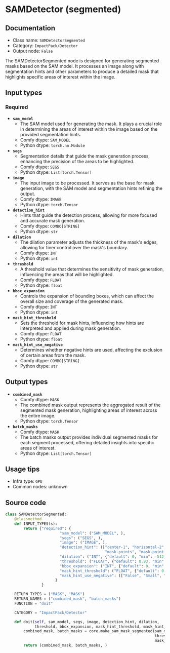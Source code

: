 # SAMDetector (segmented)
## Documentation
- Class name: `SAMDetectorSegmented`
- Category: `ImpactPack/Detector`
- Output node: `False`

The SAMDetectorSegmented node is designed for generating segmented masks based on the SAM model. It processes an image along with segmentation hints and other parameters to produce a detailed mask that highlights specific areas of interest within the image.
## Input types
### Required
- **`sam_model`**
    - The SAM model used for generating the mask. It plays a crucial role in determining the areas of interest within the image based on the provided segmentation hints.
    - Comfy dtype: `SAM_MODEL`
    - Python dtype: `torch.nn.Module`
- **`segs`**
    - Segmentation details that guide the mask generation process, enhancing the precision of the areas to be highlighted.
    - Comfy dtype: `SEGS`
    - Python dtype: `List[torch.Tensor]`
- **`image`**
    - The input image to be processed. It serves as the base for mask generation, with the SAM model and segmentation hints refining the output.
    - Comfy dtype: `IMAGE`
    - Python dtype: `torch.Tensor`
- **`detection_hint`**
    - Hints that guide the detection process, allowing for more focused and accurate mask generation.
    - Comfy dtype: `COMBO[STRING]`
    - Python dtype: `str`
- **`dilation`**
    - The dilation parameter adjusts the thickness of the mask's edges, allowing for finer control over the mask's boundary.
    - Comfy dtype: `INT`
    - Python dtype: `int`
- **`threshold`**
    - A threshold value that determines the sensitivity of mask generation, influencing the areas that will be highlighted.
    - Comfy dtype: `FLOAT`
    - Python dtype: `float`
- **`bbox_expansion`**
    - Controls the expansion of bounding boxes, which can affect the overall size and coverage of the generated mask.
    - Comfy dtype: `INT`
    - Python dtype: `int`
- **`mask_hint_threshold`**
    - Sets the threshold for mask hints, influencing how hints are interpreted and applied during mask generation.
    - Comfy dtype: `FLOAT`
    - Python dtype: `float`
- **`mask_hint_use_negative`**
    - Determines whether negative hints are used, affecting the exclusion of certain areas from the mask.
    - Comfy dtype: `COMBO[STRING]`
    - Python dtype: `str`
## Output types
- **`combined_mask`**
    - Comfy dtype: `MASK`
    - The combined mask output represents the aggregated result of the segmented mask generation, highlighting areas of interest across the entire image.
    - Python dtype: `torch.Tensor`
- **`batch_masks`**
    - Comfy dtype: `MASK`
    - The batch masks output provides individual segmented masks for each segment processed, offering detailed insights into specific areas of interest.
    - Python dtype: `List[torch.Tensor]`
## Usage tips
- Infra type: `GPU`
- Common nodes: unknown


## Source code
```python
class SAMDetectorSegmented:
    @classmethod
    def INPUT_TYPES(s):
        return {"required": {
                        "sam_model": ("SAM_MODEL", ),
                        "segs": ("SEGS", ),
                        "image": ("IMAGE", ),
                        "detection_hint": (["center-1", "horizontal-2", "vertical-2", "rect-4", "diamond-4", "mask-area",
                                            "mask-points", "mask-point-bbox", "none"],),
                        "dilation": ("INT", {"default": 0, "min": -512, "max": 512, "step": 1}),
                        "threshold": ("FLOAT", {"default": 0.93, "min": 0.0, "max": 1.0, "step": 0.01}),
                        "bbox_expansion": ("INT", {"default": 0, "min": 0, "max": 1000, "step": 1}),
                        "mask_hint_threshold": ("FLOAT", {"default": 0.7, "min": 0.0, "max": 1.0, "step": 0.01}),
                        "mask_hint_use_negative": (["False", "Small", "Outter"], )
                      }
                }

    RETURN_TYPES = ("MASK", "MASK")
    RETURN_NAMES = ("combined_mask", "batch_masks")
    FUNCTION = "doit"

    CATEGORY = "ImpactPack/Detector"

    def doit(self, sam_model, segs, image, detection_hint, dilation,
             threshold, bbox_expansion, mask_hint_threshold, mask_hint_use_negative):
        combined_mask, batch_masks = core.make_sam_mask_segmented(sam_model, segs, image, detection_hint, dilation,
                                                                  threshold, bbox_expansion, mask_hint_threshold,
                                                                  mask_hint_use_negative)
        return (combined_mask, batch_masks, )

```
